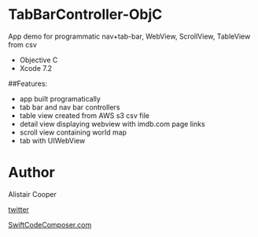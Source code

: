 # TabBarController-ObjC
App demo for programmatic nav+tab-bar, WebView, ScrollView, TableView from csv

- Objective C
- Xcode 7.2

##Features:
+ app built programatically
+ tab bar and nav bar controllers
+ table view created from AWS s3 csv file
+ detail view displaying webview with imdb.com page links 
+ scroll view containing world map
+ tab with UIWebView 

# Author
Alistair Cooper

[twitter](https://www.twitter.com/swiftcomposer.com)

[SwiftCodeComposer.com](https://www.swiftcodecomposer.com)
